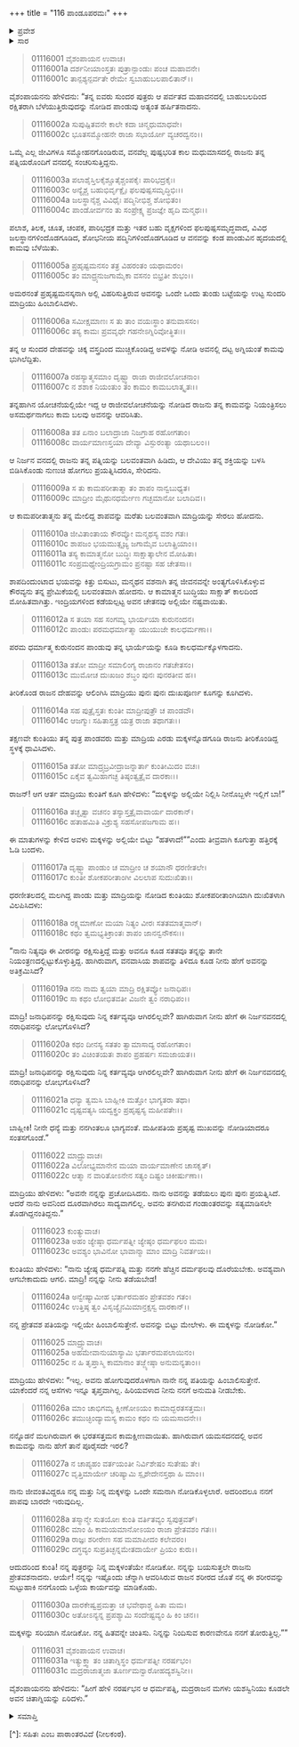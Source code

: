 +++
title = "116 ಪಾಂಡೂಪರಮಃ"
+++

<details><summary>ಪ್ರವೇಶ</summary>


।।   ಓಂ ಓಂ ನಮೋ ನಾರಾಯಣಾಯ।।   ಶ್ರೀ ವೇದವ್ಯಾಸಾಯ ನಮಃ ।।

ಶ್ರೀ ಕೃಷ್ಣದ್ವೈಪಾಯನ ವೇದವ್ಯಾಸ ವಿರಚಿತ  

**ಶ್ರೀ ಮಹಾಭಾರತ**

**ಆದಿ ಪರ್ವ**

**ಸಂಭವ ಪರ್ವ**

**ಅಧ್ಯಾಯ 116**

</details>


<details><summary>ಸಾರ</summary>

ಮಾದ್ರಿಯನ್ನು ಕೂಡಲು ಹೊರಟ ಪಾಂಡುವಿನ ಮರಣ (1-12). ಕುಂತಿಯು ಮಾದ್ರಿಯನ್ನು ನಿಂದಿಸುವುದು (13-22). ಕುಂತಿಯು ತಾನೇ ಪಾಂಡುವನ್ನು ಹಿಂಬಾಲಿಸಿ ಹೋಗುವುದಾಗಿ ಹೇಳಲು ಮಾದ್ರಿಯು ತಾನೇ ಹೋಗುವಳೆಂದು ಹಠಹಿಡಿದು ಪಾಂಡುವಿನ ಚಿತವನ್ನೇರಿದುದು (23-31).

</details>


> 01116001 ವೈಶಂಪಾಯನ ಉವಾಚ।  
01116001a ದರ್ಶನೀಯಾಂಸ್ತತಃ ಪುತ್ರಾನ್ಪಾಂಡುಃ ಪಂಚ ಮಹಾವನೇ।  
01116001c ತಾನ್ಪಶ್ಯನ್ಪರ್ವತೇ ರೇಮೇ ಸ್ವಬಾಹುಬಲಪಾಲಿತಾನ್।।

ವೈಶಂಪಾಯನನು ಹೇಳಿದನು: “ತನ್ನ ಐವರು ಸುಂದರ ಪುತ್ರರು ಆ ಪರ್ವತದ ಮಹಾವನದಲ್ಲಿ ಬಾಹುಬಲದಿಂದ ರಕ್ಷಿತರಾಗಿ ಬೆಳೆಯುತ್ತಿರುವುದನ್ನು ನೋಡಿದ ಪಾಂಡುವು ಅತ್ಯಂತ ಹರ್ಷಿತನಾದನು.

> 01116002a ಸುಪುಷ್ಪಿತವನೇ ಕಾಲೇ ಕದಾ ಚಿನ್ಮಧುಮಾಧವೇ।  
01116002c ಭೂತಸಮ್ಮೋಹನೇ ರಾಜಾ ಸಭಾರ್ಯೋ ವ್ಯಚರದ್ವನಂ।।

ಒಮ್ಮೆ ಎಲ್ಲ ಜೀವಿಗಳೂ ಸಮ್ಮೋಹನಗೊಂಡಿರುವ, ವನವೆಲ್ಲ ಪುಷ್ಪಭರಿತ ಕಾಲ ಮಧುಮಾಸದಲ್ಲಿ ರಾಜನು ತನ್ನ ಪತ್ನಿಯರೊಂದಿಗೆ ವನದಲ್ಲಿ ಸಂಚರಿಸುತ್ತಿದ್ದನು.

> 01116003a ಪಲಾಶೈಸ್ತಿಲಕೈಶ್ಚೂತೈಶ್ಚಂಪಕೈಃ ಪಾರಿಭದ್ರಕೈಃ।   
01116003c ಅನ್ಯೈಶ್ಚ ಬಹುಭಿರ್ವೃಕ್ಷೈಃ ಫಲಪುಷ್ಪಸಮೃದ್ಧಿಭಿಃ।।  
01116004a ಜಲಸ್ಥಾನೈಶ್ಚ ವಿವಿಧೈಃ ಪದ್ಮಿನೀಭಿಶ್ಚ ಶೋಭಿತಂ।  
01116004c ಪಾಂಡೋರ್ವನಂ ತು ಸಂಪ್ರೇಕ್ಷ್ಯ ಪ್ರಜಜ್ಞೇ ಹೃದಿ ಮನ್ಮಥಃ।।

ಪಲಾಶ, ತಿಲಕ, ಚೂತ, ಚಂಪಕ, ಪಾರಿಭದ್ರಕ ಮತ್ತು ಇತರ ಬಹು ವೃಕ್ಷಗಳಿಂದ ಫಲಪುಷ್ಪಸಮೃದ್ಧವಾದ, ವಿವಿಧ ಜಲಸ್ಥಾನಗಳಿಂದೊಡಗೂಡಿದ, ಶೋಭನೀಯ ಪದ್ಮಿನಿಗಳಿಂದೊಡಗೂಡಿದ ಆ ವನವನ್ನು ಕಂಡ ಪಾಂಡುವಿನ ಹೃದಯದಲ್ಲಿ ಕಾಮವು ಬೆಳೆಯಿತು.

> 01116005a ಪ್ರಹೃಷ್ಟಮನಸಂ ತತ್ರ ವಿಹರಂತಂ ಯಥಾಮರಂ।  
01116005c ತಂ ಮಾದ್ರ್ಯನುಜಗಾಮೈಕಾ ವಸನಂ ಬಿಭ್ರತೀ ಶುಭಂ।।

ಅಮರನಂತೆ ಪ್ರಹೃಷ್ಟಮನಸ್ಕನಾಗಿ ಅಲ್ಲಿ ವಿಹರಿಸುತ್ತಿರುವ ಅವನನ್ನು ಒಂದೇ ಒಂದು ತುಂಡು ಬಟ್ಟೆಯನ್ನು ಉಟ್ಟ ಸುಂದರಿ ಮಾದ್ರಿಯು ಹಿಂಬಾಲಿಸಿದಳು.

> 01116006a ಸಮೀಕ್ಷಮಾಣಃ ಸ ತು ತಾಂ ವಯಃಸ್ಥಾಂ ತನುವಾಸಸಂ।  
01116006c ತಸ್ಯ ಕಾಮಃ ಪ್ರವವೃಧೇ ಗಹನೇಽಗ್ನಿರಿವೋತ್ಥಿತಃ।।

ತನ್ನ ಆ ಸುಂದರ ದೇಹವನ್ನು ಚಿಕ್ಕ ವಸ್ತ್ರದಿಂದ ಮುಚ್ಚಿಕೊಂಡಿದ್ದ ಅವಳನ್ನು ನೋಡಿ ಅವನಲ್ಲಿ ದಟ್ಟ ಅಗ್ನಿಯಂತೆ ಕಾಮವು ಭುಗಿಲೆದ್ದಿತು.

> 01116007a ರಹಸ್ಯಾತ್ಮಸಮಾಂ ದೃಷ್ಟ್ವಾ ರಾಜಾ ರಾಜೀವಲೋಚನಾಂ।  
01116007c ನ ಶಶಾಕ ನಿಯಂತುಂ ತಂ ಕಾಮಂ ಕಾಮಬಲಾತ್ಕೃತಃ।।

ತನ್ನಹಾಗಿನ ಯೋಚನೆಯಲ್ಲಿಯೇ ಇದ್ದ ಆ ರಾಜೀವಲೋಚನೆಯನ್ನು ನೋಡಿದ ರಾಜನು ತನ್ನ ಕಾಮವನ್ನು ನಿಯಂತ್ರಿಸಲು ಅಸಮರ್ಥನಾಗಲು ಕಾಮ ಬಲವು ಅವನನ್ನು ಆವರಿಸಿತು.

> 01116008a ತತ ಏನಾಂ ಬಲಾದ್ರಾಜಾ ನಿಜಗ್ರಾಹ ರಹೋಗತಾಂ।  
01116008c ವಾರ್ಯಮಾಣಸ್ತಯಾ ದೇವ್ಯಾ ವಿಸ್ಫುರಂತ್ಯಾ ಯಥಾಬಲಂ।।

ಆ ನಿರ್ಜನ ವನದಲ್ಲಿ ರಾಜನು ತನ್ನ ಪತ್ನಿಯನ್ನು ಬಲವಂತವಾಗಿ ಹಿಡಿದು, ಆ ದೇವಿಯು ತನ್ನ ಶಕ್ತಿಯನ್ನು ಬಳಸಿ ಬಿಡಿಸಿಕೊಂಡು ನುಣುಚಿ ಹೋಗಲು ಪ್ರಯತ್ನಿಸಿದರೂ, ಸೇರಿದನು.

> 01116009a ಸ ತು ಕಾಮಪರೀತಾತ್ಮಾ ತಂ ಶಾಪಂ ನಾನ್ವಬುಧ್ಯತ।  
01116009c ಮಾದ್ರೀಂ ಮೈಥುನಧರ್ಮೇಣ ಗಚ್ಛಮಾನೋ ಬಲಾದಿವ।।

ಆ ಕಾಮಪರೀತಾತ್ಮನು ತನ್ನ ಮೇಲಿದ್ದ ಶಾಪವನ್ನು ಮರೆತು ಬಲವಂತವಾಗಿ ಮಾದ್ರಿಯನ್ನು ಸೇರಲು ಹೋದನು.

> 01116010a ಜೀವಿತಾಂತಾಯ ಕೌರವ್ಯೋ ಮನ್ಮಥಸ್ಯ ವಶಂ ಗತಃ।  
01116010c ಶಾಪಜಂ ಭಯಮುತ್ಸೃಜ್ಯ ಜಗಾಮೈವ ಬಲಾತ್ಪ್ರಿಯಾಂ।।  
01116011a ತಸ್ಯ ಕಾಮಾತ್ಮನೋ ಬುದ್ಧಿಃ ಸಾಕ್ಷಾತ್ಕಾಲೇನ ಮೋಹಿತಾ।   
01116011c ಸಂಪ್ರಮಥ್ಯೇಂದ್ರಿಯಗ್ರಾಮಂ ಪ್ರನಷ್ಟಾ ಸಹ ಚೇತಸಾ।।

ಶಾಪದಿಂದುಂಟಾದ ಭಯವನ್ನು ಕಿತ್ತು ಬಿಸುಟು, ಮನ್ಮಥನ ವಶನಾಗಿ ತನ್ನ ಜೀವನವನ್ನೇ ಅಂತ್ಯಗೊಳಿಸಿಕೊಳ್ಳುವ ಕೌರವ್ಯನು ತನ್ನ ಪ್ರೇಮಿಕೆಯಲ್ಲಿ ಬಲವಂತವಾಗಿ ಹೋದನು. ಆ ಕಾಮಾತ್ಮನ ಬುದ್ಧಿಯು ಸಾಕ್ಷಾತ್ ಕಾಲದಿಂದ ಮೋಹಿತವಾಗಿತ್ತು. ಇಂದ್ರಿಯಗಳಿಂದ ಕಡೆಯಲ್ಪಟ್ಟ ಅವನ ಚೇತನವು ಅಲ್ಲಿಯೇ ನಷ್ಟವಾಯಿತು.

> 01116012a ಸ ತಯಾ ಸಹ ಸಂಗಮ್ಯ ಭಾರ್ಯಯಾ ಕುರುನಂದನ।  
01116012c ಪಾಂಡುಃ ಪರಮಧರ್ಮಾತ್ಮಾ ಯುಯುಜೇ ಕಾಲಧರ್ಮಣಾ।।

ಪರಮ ಧರ್ಮಾತ್ಮ ಕುರುನಂದನ ಪಾಂಡುವು ತನ್ನ ಭಾರ್ಯೆಯನ್ನು ಕೂಡಿ ಕಾಲಧರ್ಮಕ್ಕೊಳಗಾದನು.

> 01116013a ತತೋ ಮಾದ್ರೀ ಸಮಾಲಿಂಗ್ಯ ರಾಜಾನಂ ಗತಚೇತಸಂ।  
01116013c ಮುಮೋಚ ದುಃಖಜಂ ಶಬ್ಧಂ ಪುನಃ ಪುನರತೀವ ಹ।।

ತೀರಿಕೊಂಡ ರಾಜನ ದೇಹವನ್ನು ಆಲಿಂಗಿಸಿ ಮಾದ್ರಿಯು ಪುನಃ ಪುನಃ ದುಃಖಪೂರ್ಣ ಕೂಗನ್ನು ಕೂಗಿದಳು.

> 01116014a ಸಹ ಪುತ್ರೈಸ್ತತಃ ಕುಂತೀ ಮಾದ್ರೀಪುತ್ರೌ ಚ ಪಾಂಡವೌ।  
01116014c ಆಜಗ್ಮುಃ ಸಹಿತಾಸ್ತತ್ರ ಯತ್ರ ರಾಜಾ ತಥಾಗತಃ।।

ತಕ್ಷಣವೇ ಕುಂತಿಯು ತನ್ನ ಪುತ್ರ ಪಾಂಡವರು ಮತ್ತು ಮಾದ್ರಿಯ ಎರಡು ಮಕ್ಕಳನ್ನೊಡಗೂಡಿ ರಾಜನು ತೀರಿಕೊಂಡಿದ್ದ ಸ್ಥಳಕ್ಕೆ ಧಾವಿಸಿದಳು.

> 01116015a ತತೋ ಮಾದ್ರ್ಯಬ್ರವೀದ್ರಾಜನ್ನಾರ್ತಾ ಕುಂತೀಮಿದಂ ವಚಃ।  
01116015c ಏಕೈವ ತ್ವಮಿಹಾಗಚ್ಛ ತಿಷ್ಠಂತ್ವತ್ರೈವ ದಾರಕಾಃ।।

ರಾಜನ್! ಆಗ ಆರ್ತ ಮಾದ್ರಿಯು ಕುಂತಿಗೆ ಕೂಗಿ ಹೇಳಿದಳು: “ಮಕ್ಕಳನ್ನು ಅಲ್ಲಿಯೇ ನಿಲ್ಲಿಸಿ ನೀನೊಬ್ಬಳೇ ಇಲ್ಲಿಗೆ ಬಾ!”

> 01116016a ತಚ್ಛೃತ್ವಾ ವಚನಂ ತಸ್ಯಾಸ್ತತ್ರೈವಾವಾರ್ಯ ದಾರಕಾನ್।  
01116016c ಹತಾಹಮಿತಿ ವಿಕ್ರುಶ್ಯ ಸಹಸೋಪಜಗಾಮ ಹ।।

ಈ ಮಾತುಗಳನ್ನು ಕೇಳಿದ ಅವಳು ಮಕ್ಕಳನ್ನು ಅಲ್ಲಿಯೇ ಬಿಟ್ಟು “ಹತಳಾದೆ!””ಎಂದು ತೀವ್ರವಾಗಿ ಕೂಗುತ್ತಾ ಹತ್ತಿರಕ್ಕೆ ಓಡಿ ಬಂದಳು.

> 01116017a ದೃಷ್ಟ್ವಾ ಪಾಂಡುಂ ಚ ಮಾದ್ರೀಂ ಚ ಶಯಾನೌ ಧರಣೀತಲೇ।   
01116017c ಕುಂತೀ ಶೋಕಪರೀತಾಂಗೀ ವಿಲಲಾಪ ಸುದುಃಖಿತಾ।।

ಧರಣೀತಲದಲ್ಲಿ ಮಲಗಿದ್ದ ಪಾಂಡು ಮತ್ತು ಮಾದ್ರಿಯನ್ನು ನೋಡಿದ ಕುಂತಿಯು ಶೋಕಪರೀತಾಂಗಿಯಾಗಿ ದುಃಖಿತಳಾಗಿ ವಿಲಪಿಸಿದಳು:

> 01116018a ರಕ್ಷ್ಯಮಾಣೋ ಮಯಾ ನಿತ್ಯಂ ವೀರಃ ಸತತಮಾತ್ಮವಾನ್।  
01116018c ಕಥಂ ತ್ವಮಭ್ಯತಿಕ್ರಾಂತಃ ಶಾಪಂ ಜಾನನ್ವನೌಕಸಃ।।

“ನಾನು ನಿತ್ಯವೂ ಈ ವೀರನನ್ನು ರಕ್ಷಿಸುತ್ತಿದ್ದೆ ಮತ್ತು ಅವನೂ ಕೂಡ ಸತತವೂ ತನ್ನನ್ನು ತಾನೇ ನಿಯಂತ್ರಣದಲ್ಲಿಟ್ಟುಕೊಳ್ಳುತ್ತಿದ್ದ. ಹಾಗಿರುವಾಗ, ವನವಾಸಿಯ ಶಾಪವನ್ನು ತಿಳಿದೂ ಕೂಡ ನೀನು ಹೇಗೆ ಅವನನ್ನು ಅತಿಕ್ರಮಿಸಿದೆ?

> 01116019a ನನು ನಾಮ ತ್ವಯಾ ಮಾದ್ರಿ ರಕ್ಷಿತವ್ಯೋ ಜನಾಧಿಪಃ।  
01116019c ಸಾ ಕಥಂ ಲೋಭಿತವತೀ ವಿಜನೇ ತ್ವಂ ನರಾಧಿಪಂ।।

ಮಾದ್ರಿ! ಜನಾಧಿಪನನ್ನು ರಕ್ಷಿಸುವುದು ನಿನ್ನ ಕರ್ತವ್ಯವೂ ಆಗಿರಲಿಲ್ಲವೇ? ಹಾಗಿರುವಾಗ ನೀನು ಹೇಗೆ ಈ ನಿರ್ಜನವನದಲ್ಲಿ ನರಾಧಿಪನನ್ನು ಲೋಭಗೊಳಿಸಿದೆ?

> 01116020a ಕಥಂ ದೀನಸ್ಯ ಸತತಂ ತ್ವಾಮಾಸಾದ್ಯ ರಹೋಗತಾಂ।  
01116020c ತಂ ವಿಚಿಂತಯತಃ ಶಾಪಂ ಪ್ರಹರ್ಷಃ ಸಮಜಾಯತ।।

ಮಾದ್ರಿ! ಜನಾಧಿಪನನ್ನು ರಕ್ಷಿಸುವುದು ನಿನ್ನ ಕರ್ತವ್ಯವೂ ಆಗಿರಲಿಲ್ಲವೇ? ಹಾಗಿರುವಾಗ ನೀನು ಹೇಗೆ ಈ ನಿರ್ಜನವನದಲ್ಲಿ ನರಾಧಿಪನನ್ನು ಲೋಭಗೊಳಿಸಿದೆ?

> 01116021a ಧನ್ಯಾ ತ್ವಮಸಿ ಬಾಹ್ಲೀಕಿ ಮತ್ತೋ ಭಾಗ್ಯತರಾ ತಥಾ।  
01116021c ದೃಷ್ಟವತ್ಯಸಿ ಯದ್ವಕ್ತ್ರಂ ಪ್ರಹೃಷ್ಟಸ್ಯ ಮಹೀಪತೇಃ।।

ಬಾಹ್ಲೀಕಿ! ನೀನೇ ಧನ್ಯೆ ಮತ್ತು ನನಗಿಂತಲೂ ಭಾಗ್ಯವಂತೆ. ಮಹೀಪತಿಯ ಪ್ರಹೃಷ್ಟ ಮುಖವನ್ನು ನೋಡಿಯಾದರೂ ಸಂತಸಗೊಂಡೆ.”

> 01116022 ಮಾದ್ರ್ಯುವಾಚ।  
01116022a ವಿಲೋಭ್ಯಮಾನೇನ ಮಯಾ ವಾರ್ಯಮಾಣೇನ ಚಾಸಕೃತ್।  
01116022c ಆತ್ಮಾ ನ ವಾರಿತೋಽನೇನ ಸತ್ಯಂ ದಿಷ್ಟಂ ಚಿಕೀರ್ಷುಣಾ।।

ಮಾದ್ರಿಯು ಹೇಳಿದಳು: “ಅವನೇ ನನ್ನನ್ನು ಪ್ರಚೋದಿಸಿದನು. ನಾನು ಅವನನ್ನು ತಡೆಯಲು ಪುನಃ ಪುನಃ ಪ್ರಯತ್ನಿಸಿದೆ. ಆದರೆ ನಾನು ಅವನಿಂದ ದೂರವಾಗಿರಲು ಸಾದ್ಯವಾಗಲಿಲ್ಲ. ಅವನು ತನಗಿರುವ ಗಂಡಾಂತರವನ್ನು ಸತ್ಯಮಾಡಿಸಲೇ ತೊಡಗಿದ್ದನಂತಿದ್ದನು.”

> 01116023 ಕುಂತ್ಯುವಾಚ।  
01116023a ಅಹಂ ಜ್ಯೇಷ್ಠಾ ಧರ್ಮಪತ್ನೀ ಜ್ಯೇಷ್ಠಂ ಧರ್ಮಫಲಂ ಮಮ।  
01116023c ಅವಶ್ಯಂ ಭಾವಿನೋ ಭಾವಾನ್ಮಾ ಮಾಂ ಮಾದ್ರಿ ನಿವರ್ತಯ।।

ಕುಂತಿಯು ಹೇಳಿದಳು: “ನಾನು ಜ್ಯೇಷ್ಠ ಧರ್ಮಪತ್ನಿ ಮತ್ತು ನನಗೇ ಹೆಚ್ಚಿನ ದರ್ಮಫಲವು ದೊರೆಯಬೇಕು. ಅವಶ್ಯವಾಗಿ ಆಗಬೇಕಾದುದು ಆಗಲಿ. ಮಾದ್ರಿ! ನನ್ನನ್ನು ನೀನು ತಡೆಯಬೇಡ!

> 01116024a ಅನ್ವೇಷ್ಯಾಮೀಹ ಭರ್ತಾರಮಹಂ ಪ್ರೇತವಶಂ ಗತಂ।   
01116024c ಉತ್ತಿಷ್ಠ ತ್ವಂ ವಿಸೃಜ್ಯೈನಮಿಮಾನ್ರಕ್ಷಸ್ವ ದಾರಕಾನ್।।

ನನ್ನ ಪ್ರೇತವಶ ಪತಿಯನ್ನು ಇಲ್ಲಿಯೇ ಹಿಂಬಾಲಿಸುತ್ತೇನೆ. ಅವನನ್ನು ಬಿಟ್ಟು ಮೇಲೇಳು. ಈ ಮಕ್ಕಳನ್ನು ನೋಡಿಕೋ.”

> 01116025 ಮಾದ್ರ್ಯುವಾಚ।  
01116025a ಅಹಮೇವಾನುಯಾಸ್ಯಾಮಿ ಭರ್ತಾರಮಪಲಾಯಿನಂ।  
01116025c ನ ಹಿ ತೃಪ್ತಾಸ್ಮಿ ಕಾಮಾನಾಂ ತಜ್ಜ್ಯೇಷ್ಠಾ ಅನುಮನ್ಯತಾಂ।।

ಮಾದ್ರಿಯು ಹೇಳಿದಳು: “ಇಲ್ಲ. ಅವನು ಹೋಗುವುದರೊಳಗಾಗಿ ನಾನೇ ನನ್ನ ಪತಿಯನ್ನು ಹಿಂಬಾಲಿಸುತ್ತೇನೆ. ಯಾಕೆಂದರೆ ನನ್ನ ಆಸೆಗಳು ಇನ್ನೂ ತೃಪ್ತವಾಗಿಲ್ಲ. ಹಿರಿಯವಳಾದ ನೀನು ನನಗೆ ಅನುಮತಿ ನೀಡಬೇಕು.

> 01116026a ಮಾಂ ಚಾಭಿಗಮ್ಯ ಕ್ಷೀಣೋಽಯಂ ಕಾಮಾದ್ಭರತಸತ್ತಮಃ।  
01116026c ತಮುಚ್ಛಿಂದ್ಯಾಮಸ್ಯ ಕಾಮಂ ಕಥಂ ನು ಯಮಸಾದನೇ।।

ನನ್ನೊಡನೆ ಮಲಗಿರುವಾಗ ಈ ಭರತಸತ್ತಮನ ಕಾಮಕ್ಷೀಣವಾಯಿತು. ಹಾಗಿರುವಾಗ ಯಮಸದನದಲ್ಲಿ ಅವನ ಕಾಮವನ್ನು ನಾನು ಹೇಗೆ ತಾನೆ ಪೂರೈಸದೇ ಇರಲಿ?

> 01116027a ನ ಚಾಪ್ಯಹಂ ವರ್ತಯಂತೀ ನಿರ್ವಿಶೇಷಂ ಸುತೇಷು ತೇ।  
01116027c ವೃತ್ತಿಮಾರ್ಯೇ ಚರಿಷ್ಯಾಮಿ ಸ್ಪೃಶೇದೇನಸ್ತಥಾ ಹಿ ಮಾಂ।।

ನಾನು ಜೀವಂತವಿದ್ದರೂ ನನ್ನ ಮತ್ತು ನಿನ್ನ ಮಕ್ಕಳನ್ನು ಒಂದೇ ಸಮನಾಗಿ ನೋಡಿಕೊಳ್ಳಲಾರೆ. ಅದರಿಂದಲೂ ನನಗೆ ಪಾಪವು ಬಾರದೇ ಇರುವುದಿಲ್ಲ.

> 01116028a ತಸ್ಮಾನ್ಮೇ ಸುತಯೋಃ ಕುಂತಿ ವರ್ತಿತವ್ಯಂ ಸ್ವಪುತ್ರವತ್।  
01116028c ಮಾಂ ಹಿ ಕಾಮಯಮಾನೋಽಯಂ ರಾಜಾ ಪ್ರೇತವಶಂ ಗತಃ।।  
01116029a ರಾಜ್ಞಃ ಶರೀರೇಣ ಸಹ ಮಮಾಪೀದಂ ಕಲೇವರಂ।  
01116029c ದಗ್ಧವ್ಯಂ ಸುಪ್ರತಿಚ್ಛನ್ನಮೇತದಾರ್ಯೇ ಪ್ರಿಯಂ ಕುರು।।

ಆದುದರಿಂದ ಕುಂತಿ! ನನ್ನ ಪುತ್ರರನ್ನು ನಿನ್ನ ಮಕ್ಕಳಂತೆಯೇ ನೋಡಿಕೋ. ನನ್ನನ್ನು ಬಯಸುತ್ತಲೇ ರಾಜನು ಪ್ರೇತವಶನಾದನು. ಆರ್ಯೆ! ನನ್ನನ್ನು ಇಷ್ಟೊಂದು ಚೆನ್ನಾಗಿ ಆವರಿಸಿರುವ ರಾಜನ ಶರೀರದ ಜೊತೆ ನನ್ನ ಈ ಶರೀರವನ್ನು ಸುಟ್ಟುಹಾಕಿ ನನಗೊಂದು ಒಳ್ಳೆಯ ಕಾರ್ಯವನ್ನು ಮಾಡಿಕೊಡು.

> 01116030a ದಾರಕೇಷ್ವಪ್ರಮತ್ತಾ ಚ ಭವೇಥಾಶ್ಚ ಹಿತಾ ಮಮ।  
01116030c ಅತೋಽನ್ಯನ್ನ ಪ್ರಪಶ್ಯಾಮಿ ಸಂದೇಷ್ಟವ್ಯಂ ಹಿ ಕಿಂ ಚನ।।

ಮಕ್ಕಳನ್ನು ಸರಿಯಾಗಿ ನೋಡಿಕೋ. ನನ್ನ ಹಿತವನ್ನೇ ಚಿಂತಿಸು. ನಿನ್ನನ್ನು ನಿಂದಿಸುವ ಕಾರಣವೇನೂ ನನಗೆ ತೋರುತ್ತಿಲ್ಲ.””

> 01116031 ವೈಶಂಪಾಯನ ಉವಾಚ।  
01116031a ಇತ್ಯುಕ್ತ್ವಾ ತಂ ಚಿತಾಗ್ನಿಸ್ಥಂ ಧರ್ಮಪತ್ನೀ ನರರ್ಷಭಂ।  
01116031c ಮದ್ರರಾಜಾತ್ಮಜಾ ತೂರ್ಣಮನ್ವಾರೋಹದ್ಯಶಸ್ವಿನೀ।।

ವೈಶಂಪಾಯನನು ಹೇಳಿದನು: “ಹೀಗೆ ಹೇಳಿ ನರರ್ಷಭನ ಆ ಧರ್ಮಪತ್ನಿ, ಮದ್ರರಾಜನ ಮಗಳು ಯಶಸ್ವಿನಿಯು ಕೂಡಲೇ ಅವನ ಚಿತಾಗ್ನಿಯನ್ನು ಏರಿದಳು.”

<details><summary>ಸಮಾಪ್ತಿ</summary>

ಇತಿ ಶ್ರೀ ಮಹಾಭಾರತೇ ಆದಿಪರ್ವಣಿ ಸಂಭವಪರ್ವಣಿ ಪಾಂಡೂಪರಮೇ ಶೋಡಷಾಧಿಕಶತತಮೋಽಧ್ಯಾಯಃ।।  
ಇದು ಶ್ರೀ ಮಹಾಭಾರತದಲ್ಲಿ ಆದಿಪರ್ವದಲ್ಲಿ ಸಂಭವ ಪರ್ವದಲ್ಲಿ ಪಾಂಡೂಪರಮ ಎನ್ನುವ ನೂರಾಹದಿನಾರನೆಯ ಅಧ್ಯಾಯವು.


</details>

[^]: ಸಹಿತಃ ಎಂಬ ಪಾಠಾಂತರವಿದೆ (ನೀಲಕಂಠ).

